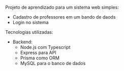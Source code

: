 Projeto de aprendizado para um sistema web simples:
- Cadastro de professores em um bando de daods
- Login no sistema

Tecnologias utilizadas:

* Backend:
  - Node.js com Typescript
  - Express para API
  - Prisma como ORM
  - MySQL para o banco de dados
